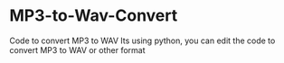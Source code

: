 # MP3-to-Wav-Convert
Code to convert MP3 to WAV
Its using python, you can edit the code to convert MP3 to WAV or other format
